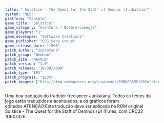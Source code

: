 ```yaml
---
title: " Solstice - The Quest for the Staff of Demnos (Junkatana)"
system: "NES"
platform: "Console"
game_title: "Solstice"
game_category: "Aventura / Quebra-cabeças"
game_players: "1"
game_developer: "Software Creations"
game_publisher: "CBS Sony Group"
game_release_date: "1990"
patch_author: "Junkatana"
patch_group: "Nenhum"
patch_site: "Nenhum"
patch_version: "1.0"
patch_release: "18/08/2009"
patch_type: "IPS"
patch_progress: "100%"
patch_images: ["http://img.romhackers.org/traducoes/%5BNES%5D%20Solstice%20-%20The%20Quest%20for%20the%20Staff%20of%20Demnos%20-%20Junkatana%20-%201.png","http://img.romhackers.org/traducoes/%5BNES%5D%20Solstice%20-%20The%20Quest%20for%20the%20Staff%20of%20Demnos%20-%20Junkatana%20-%202.png","http://img.romhackers.org/traducoes/%5BNES%5D%20Solstice%20-%20The%20Quest%20for%20the%20Staff%20of%20Demnos%20-%20Junkatana%20-%203.png"]
---
```

Uma boa tradução do tradutor freelancer Junkatana. Todos os textos do jogo estão traduzidos e acentuados, e os gráficos foram editados.ATENÇÃO:Esta tradução deve ser aplicada na ROM original Solstice - The Quest for the Staff of Demnos (U) [!].nes, com CRC32 1D60732E.